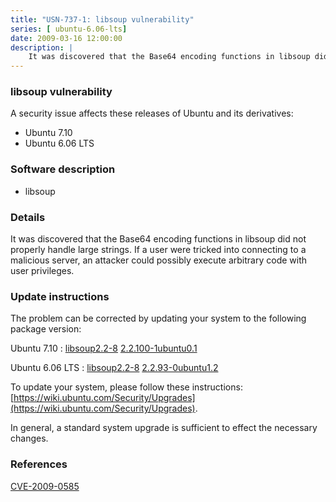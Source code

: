 ```yaml
---
title: "USN-737-1: libsoup vulnerability"
series: [ ubuntu-6.06-lts]
date: 2009-03-16 12:00:00
description: |
    It was discovered that the Base64 encoding functions in libsoup did not properly handle large strings. If a user were tricked into connecting to a malicious server, an attacker could possibly execute arbitrary code with user privileges. 
--- 
```

 
 


### libsoup vulnerability

A security issue affects these releases of Ubuntu and its derivatives:

* Ubuntu 7.10
* Ubuntu 6.06 LTS

### Software description

* libsoup 

### Details

It was discovered that the Base64 encoding functions in libsoup did not properly handle large strings. If a user were tricked into connecting to a malicious server, an attacker could possibly execute arbitrary code with user privileges. 

### Update instructions

The problem can be corrected by updating your system to the following package version:

Ubuntu 7.10
 : [libsoup2.2-8](https://launchpad.net/ubuntu/+source/libsoup) <span> [2.2.100-1ubuntu0.1](https://launchpad.net/ubuntu/+source/libsoup/2.2.100-1ubuntu0.1) </span> 

Ubuntu 6.06 LTS
 : [libsoup2.2-8](https://launchpad.net/ubuntu/+source/libsoup) <span> [2.2.93-0ubuntu1.2](https://launchpad.net/ubuntu/+source/libsoup/2.2.93-0ubuntu1.2) </span> 

To update your system, please follow these instructions: [https://wiki.ubuntu.com/Security/Upgrades](https://wiki.ubuntu.com/Security/Upgrades).

In general, a standard system upgrade is sufficient to effect the necessary changes. 

### References

 
 [CVE-2009-0585](http://people.ubuntu.com/~ubuntu-security/cve/CVE-2009-0585)
 

